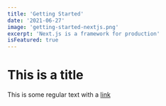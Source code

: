 ```yaml
---
title: 'Getting Started'
date: '2021-06-27'
image: 'getting-started-nextjs.png'
excerpt: 'Next.js is a framework for production'
isFeatured: true
---
```


# This is a title

This is some regular text with a [link](https://nextjs.org/)
